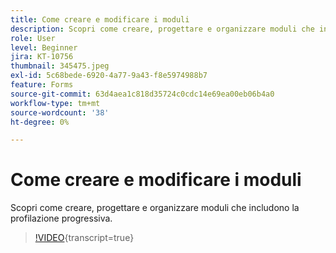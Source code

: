 ```yaml
---
title: Come creare e modificare i moduli
description: Scopri come creare, progettare e organizzare moduli che includono la profilazione progressiva.
role: User
level: Beginner
jira: KT-10756
thumbnail: 345475.jpeg
exl-id: 5c68bede-6920-4a77-9a43-f8e5974988b7
feature: Forms
source-git-commit: 63d4aea1c818d35724c0cdc14e69ea00eb06b4a0
workflow-type: tm+mt
source-wordcount: '38'
ht-degree: 0%

---
```


# Come creare e modificare i moduli

Scopri come creare, progettare e organizzare moduli che includono la profilazione progressiva.

>[!VIDEO](https://video.tv.adobe.com/v/3411668/?quality=12&learn=on&captions=ita){transcript=true}
